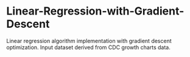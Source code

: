 # Linear-Regression-with-Gradient-Descent

Linear regression algorithm implementation with gradient descent optimization. Input dataset derived from CDC growth charts data. 
